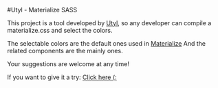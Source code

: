 #Utyl - Materialize SASS

This project is a tool developed by [Utyl](http://www.utyl.com.br), so any developer can compile a materialize.css and select the colors.

The selectable colors are the default ones used in [Materialize](http://materializecss.com/)
And the related components are the mainly ones.
 
Your suggestions are welcome at any time!

If you want to give it a try: [Click here (:](http://warm-ocean-54862.herokuapp.com/)
